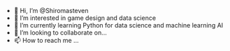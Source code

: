 - 👋 Hi, I’m @Shiromasteven
- 👀 I’m interested in game design and data science
- 🌱 I’m currently learning Python for data science and machine learning AI
- 💞️ I’m looking to collaborate on...
- 📫 How to reach me ...

<!---
Shiromasteven/Shiromasteven is a ✨ special ✨ repository because its `README.md` (this file) appears on your GitHub profile.
You can click the Preview link to take a look at your changes.
--->

